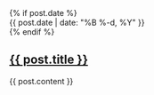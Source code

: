 <article>
	{% if post.date %}
		<div class="meta">
			<span class="date">{{ post.date | date: "%B %-d, %Y" }}</span>
		</div>
	{% endif %}
	<h2>
		<a href="{{ post.url }}">{{ post.title }}</a>
	</h2>

<div markdown="1" class="content">
{{ post.content }}
</div>

</article>
